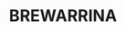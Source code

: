 ---
lastmod: '2025-04-06T06:05:20+00:00'
latitude: -29.8313
layout: suburb
longitude: 146.94474
postcode: '2839'
state: NSW
title: BREWARRINA
url: /nsw/brewarrina/
---